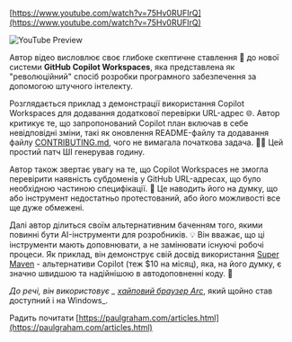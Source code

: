 <!--
date: 2024-05-03T10:37:14
-->


[https://www.youtube.com/watch?v=75Hv0RUFIrQ](https://www.youtube.com/watch?v=75Hv0RUFIrQ)

![YouTube Preview](https://img.youtube.com/vi/75Hv0RUFIrQ/mqdefault.jpg)



Автор відео висловлює своє глибоке скептичне ставлення 🤨 до нової системи **GitHub Copilot Workspaces**, яка представлена як "революційний" спосіб розробки програмного забезпечення за допомогою штучного інтелекту.

Розглядається приклад з демонстрації використання Copilot Workspaces для додавання додаткової перевірки URL-адрес 🌐. Автор критикує те, що запропонований Copilot план включав в себе невідповідні зміни, такі як оновлення README-файлу та додавання файлу  [CONTRIBUTING.md](CONTRIBUTING.md), чого не вимагала початкова задача. 🤦‍♂️ Цей простий патч ШІ генерував годину.

Автор також звертає увагу на те, що Copilot Workspaces не змогла перевірити наявність субдоменів у GitHub URL-адресах, що було необхідною частиною специфікації. 🤯 Це наводить його на думку, що або інструмент недостатньо протестований, або його можливості все ще дуже обмежені.

Далі автор ділиться своїм альтернативним баченням того, якими повинні бути AI-інструменти для розробників. 💡 Він вважає, що ці інструменти мають доповнювати, а не замінювати існуючі робочі процеси. Як приклад, він демонструє свій досвід використання  [Super Maven](https://supermaven.com/) - альтернативи Copilot (теж $10 на місяц), яка, на його думку, є значно швидшою та надійнішою в автодоповненні коду. 🚀

_До речі, він використовує _ [хайповий браузер Arc](https://arc.net/)_, який щойно став доступний і на Windows_.

Радить почитати  [https://paulgraham.com/articles.html](https://paulgraham.com/articles.html)